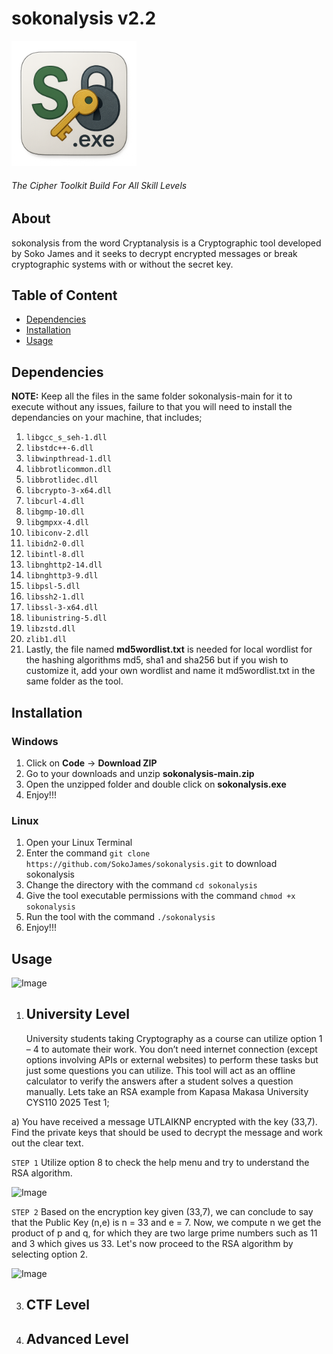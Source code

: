# sokonalysis v2.2

<p align="left">
  <img src="logo.png" alt="sokonalysis logo" width="200"/>
</p>

###### The Cipher Toolkit Build For All Skill Levels 

## About
sokonalysis from the word Cryptanalysis is a Cryptographic tool developed by Soko James and it seeks to decrypt encrypted messages or break cryptographic systems with or without the secret key.

## Table of Content
- [Dependencies](#Dependencies)
- [Installation](#Installation)
- [Usage](#Usage)

## Dependencies
**NOTE:** Keep all the files in the same folder sokonalysis-main for it to execute without any issues, failure to that you will need to install the dependancies on your machine, that includes;
1. `libgcc_s_seh-1.dll`
2. `libstdc++-6.dll`
3. `libwinpthread-1.dll`
4. `libbrotlicommon.dll`
5. `libbrotlidec.dll`
6. `libcrypto-3-x64.dll`
7. `libcurl-4.dll`
8. `libgmp-10.dll`
9. `libgmpxx-4.dll`
10. `libiconv-2.dll`
11. `libidn2-0.dll`
12. `libintl-8.dll`
13. `libnghttp2-14.dll`
14. `libnghttp3-9.dll`
15. `libpsl-5.dll`
16. `libssh2-1.dll`
17. `libssl-3-x64.dll`
18. `libunistring-5.dll`
19. `libzstd.dll`
20. `zlib1.dll`
21. Lastly, the file named **md5wordlist.txt** is needed for local wordlist for the hashing algorithms md5, sha1 and sha256 but if you wish to customize it, add your own wordlist and name it md5wordlist.txt in the same folder as the tool.

## Installation
### Windows
1. Click on **Code** → **Download ZIP**
2. Go to your downloads and unzip **sokonalysis-main.zip**
3. Open the unzipped folder and double click on **sokonalysis.exe**
4. Enjoy!!!
   
### Linux
1. Open your Linux Terminal
2. Enter the command `git clone https://github.com/SokoJames/sokonalysis.git` to download sokonalysis
3. Change the directory with the command `cd sokonalysis`
4. Give the tool executable permissions with the command `chmod +x sokonalysis`
5. Run the tool with the command `./sokonalysis`
6. Enjoy!!!

## Usage
<img width="373" alt="Image" src="https://github.com/user-attachments/assets/25293170-ed1f-473c-9a4a-ef03d4664221" />

1. ## University Level
   University students taking Cryptography as a course can utilize option 1 – 4 to automate their work. You don’t need internet connection (except options involving APIs or external websites) to perform these tasks but just some questions you can utilize. This tool will act as an offline calculator to verify the answers after a student 
solves a question manually.
Lets take an RSA example from Kapasa Makasa University CYS110 2025 Test 1;

a) You have received a message UTLAIKNP encrypted with the key (33,7). Find the private keys that should be used to decrypt the message and work 
out the clear text.

`STEP 1`
Utilize option 8 to check the help menu and try to understand the RSA algorithm.

<img width="371" alt="Image" src="https://github.com/user-attachments/assets/179df9b0-22d6-4f3e-8bf0-0d8eb71318f2" />

`STEP 2` 
Based on the encryption key given (33,7), we can conclude to say that the Public Key (n,e) is n = 33 and e = 7. Now, we compute n we get the product of p and q, for which they are two large prime numbers such as 11 and 3 which gives us 33. Let's now proceed to the RSA algorithm by selecting option 2.

<img width="368" alt="Image" src="https://github.com/user-attachments/assets/01fc4a88-1900-4f21-805f-764b0af520ed" />

3. ## CTF Level
4. ## Advanced Level 

